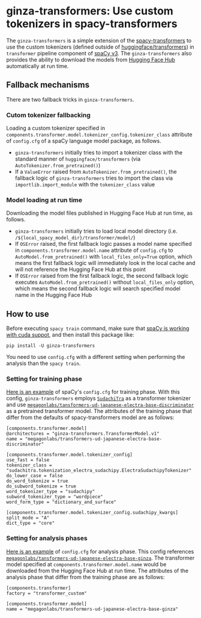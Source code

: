 # ginza-transformers: Use custom tokenizers in spacy-transformers

The `ginza-transformers` is a simple extension of the [spacy-transformers](https://github.com/explosion/spacy-transformers) to use the custom tokenizers (defined outside of [huggingface/transformers](https://huggingface.co/transformers/)) in `transformer` pipeline component of [spaCy v3](https://spacy.io/usage/v3). The `ginza-transformers` also provides the ability to download the models from [Hugging Face Hub](https://huggingface.co/models) automatically at run time.

## Fallback mechanisms
There are two fallback tricks in `ginza-transformers`.

### Cutom tokenizer fallbacking
Loading a custom tokenizer specified in `components.transformer.model.tokenizer_config.tokenizer_class` attribute of `config.cfg` of a spaCy language model package, as follows.
- `ginza-transformers` initially tries to import a tokenizer class with the standard manner of `huggingface/transformers` (via `AutoTokenizer.from_pretrained()`)
- If a `ValueError` raised from `AutoTokenizer.from_pretrained()`, the fallback logic of `ginza-transformers` tries to import the class via `importlib.import_module` with the `tokenizer_class` value

### Model loading at run time
Downloading the model files published in Hugging Face Hub at run time, as follows.
- `ginza-transformers` initially tries to load local model directory (i.e. `/${local_spacy_model_dir}/transformer/model/`)
- If `OSError` raised, the first fallback logic passes a model name specified in `components.transformer.model.name` attribute of `config.cfg` to `AutoModel.from_pretrained()` with `local_files_only=True` option, which means the first fallback logic will immediately look in the local cache and will not reference the Hugging Face Hub at this point
- If `OSError` raised from the first fallback logic, the second fallback logic executes `AutoModel.from_pretrained()` without `local_files_only` option, which means the second fallback logic will search specified model name in the Hugging Face Hub

## How to use
Before executing `spacy train` command, make sure that [spaCy is working with cuda suppot](https://spacy.io/usage#gpu), and then install this package like:
```cosole
pip install -U ginza-transformers
```

You need to use `config.cfg` with a different setting when performing the analysis than the `spacy train`.

### Setting for training phase
[Here is an example](https://github.com/megagonlabs/ginza/blob/develop/config/ja_ginza_electra.cfg) of spaCy's `config.cfg` for training phase.
With this config, `ginza-transformers` employs [`SudachiTra`](https://github.com/WorksApplications/SudachiTra) as a transformer tokenizer and use [`megagonlabs/tansformers-ud-japanese-electra-base-discriminator`](https://huggingface.co/megagonlabs/transformers-ud-japanese-electra-base-discriminator) as a pretrained transformer model.
The attributes of the training phase that differ from the defaults of spacy-transformers model are as follows:
```
[components.transformer.model]
@architectures = "ginza-transformers.TransformerModel.v1"
name = "megagonlabs/transformers-ud-japanese-electra-base-discriminator"

[components.transformer.model.tokenizer_config]
use_fast = false
tokenizer_class = "sudachitra.tokenization_electra_sudachipy.ElectraSudachipyTokenizer"
do_lower_case = false
do_word_tokenize = true
do_subword_tokenize = true
word_tokenizer_type = "sudachipy"
subword_tokenizer_type = "wordpiece"
word_form_type = "dictionary_and_surface"

[components.transformer.model.tokenizer_config.sudachipy_kwargs]
split_mode = "A"
dict_type = "core"
```

### Setting for analysis phases
[Here is an example](https://github.com/megagonlabs/ginza/blob/develop/config/ja_ginza_electra.analysis.cfg) of `config.cfg` for analysis phase.
This config references [`megagonlabs/tansformers-ud-japanese-electra-base-ginza`](https://huggingface.co/megagonlabs/transformers-ud-japanese-electra-base-ginza). The transformer model specified at `components.transformer.model.name` would be downloaded from the Hugging Face Hub at run time.
The attributes of the analysis phase that differ from the training phase are as follows:
```
[components.transformer]
factory = "transformer_custom"

[components.transformer.model]
name = "megagonlabs/transformers-ud-japanese-electra-base-ginza"
```
